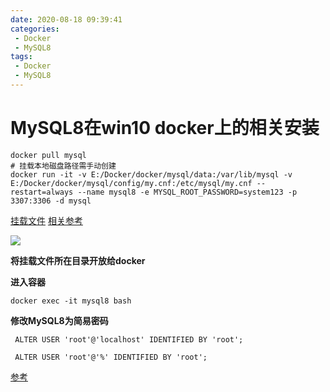 ```yaml
---
date: 2020-08-18 09:39:41
categories: 
 - Docker
 - MySQL8
tags: 
 - Docker
 - MySQL8
---
```


# MySQL8在win10 docker上的相关安装

```shell
docker pull mysql
# 挂载本地磁盘路径需手动创建 
docker run -it -v E:/Docker/docker/mysql/data:/var/lib/mysql -v E:/Docker/docker/mysql/config/my.cnf:/etc/mysql/my.cnf --restart=always --name mysql8 -e MYSQL_ROOT_PASSWORD=system123 -p 3307:3306 -d mysql
```

[挂载文件](https://zelen.lanzous.com/i9dxgfqvq6j)  [相关参考](https://my.oschina.net/summergao/blog/3066063)

![](https://gitee.com/zelen/IMG/raw/master/PicGo/20200818094507.png)

**将挂载文件所在目录开放给docker**

**进入容器**

`docker exec -it mysql8 bash`

**修改MySQL8为简易密码**

` ALTER USER 'root'@'localhost' IDENTIFIED BY 'root';`

` ALTER USER 'root'@'%' IDENTIFIED BY 'root';`

[参考](https://www.cnblogs.com/c-x-a/p/12632122.html)

